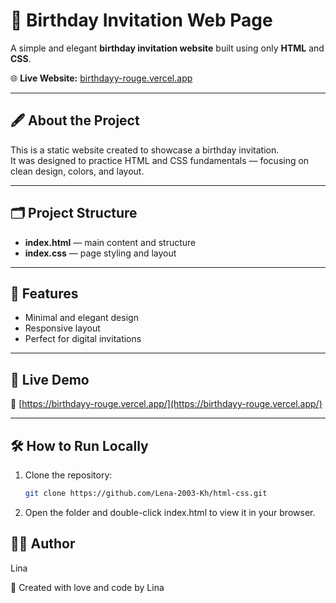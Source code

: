 # 🎉 Birthday Invitation Web Page

A simple and elegant **birthday invitation website** built using only **HTML** and **CSS**.

🌐 **Live Website:** [birthdayy-rouge.vercel.app](https://birthdayy-rouge.vercel.app/)

---

## 🖋️ About the Project

This is a static website created to showcase a birthday invitation.  
It was designed to practice HTML and CSS fundamentals — focusing on clean design, colors, and layout.

---

## 🗂️ Project Structure

- **index.html** — main content and structure  
- **index.css** — page styling and layout  

---

## 🎨 Features

- Minimal and elegant design  
- Responsive layout  
- Perfect for digital invitations  

---

## 🚀 Live Demo

🔗 [https://birthdayy-rouge.vercel.app/](https://birthdayy-rouge.vercel.app/)

---

## 🛠️ How to Run Locally

1. Clone the repository:
   ```bash
   git clone https://github.com/Lena-2003-Kh/html-css.git
2. Open the folder and double-click index.html to view it in your browser.

  ## 👩‍💻 Author
   Lina

 💖 Created with love and code by Lina
   

